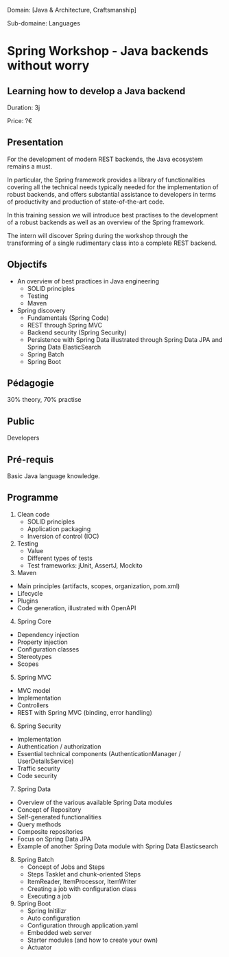 Domain: [Java & Architecture, Craftsmanship]

Sub-domaine: Languages

# Spring Workshop - Java backends without worry

## Learning how to develop a Java backend

Duration: 3j

Price: ?€

## Presentation

For the development of modern REST backends, the Java ecosystem remains a must.

In particular, the Spring framework provides a library of functionalities covering all the technical needs typically needed for the implementation of robust backends, and offers substantial assistance to developers in terms of productivity and production of state-of-the-art code.

In this training session we will introduce best practises to the development of a robust backends as well as an overview of the Spring framework.

The intern will discover Spring during the workshop through the transforming of a single rudimentary class into a complete REST backend.

## Objectifs

- An overview of best practices in Java engineering
  - SOLID principles
  - Testing
  - Maven
- Spring discovery
  - Fundamentals (Spring Code)
  - REST through Spring MVC
  - Backend security (Spring Security)
  - Persistence with Spring Data illustrated through Spring Data JPA and Spring Data ElasticSearch
  - Spring Batch
  - Spring Boot

## Pédagogie

30% theory, 70% practise

## Public

Developers

## Pré-requis

Basic Java language knowledge.

## Programme

1. Clean code
   - SOLID principles
   - Application packaging
   - Inversion of control (IOC)
2. Testing
   - Value
   - Different types of tests
   - Test frameworks: jUnit, AssertJ, Mockito
3. Maven
  - Main principles (artifacts, scopes, organization, pom.xml)
  - Lifecycle
  - Plugins
  - Code generation, illustrated with OpenAPI
4. Spring Core
  - Dependency injection
  - Property injection
  - Configuration classes
  - Stereotypes
  - Scopes
5. Spring MVC
  - MVC model
  - Implementation
  - Controllers
  - REST with Spring MVC (binding, error handling)
6. Spring Security
  - Implementation
  - Authentication / authorization
  - Essential technical components (AuthenticationManager / UserDetailsService)
  - Traffic security
  - Code security
7. Spring Data
  - Overview of the various available Spring Data modules
  - Concept of Repository
  - Self-generated functionalities
  - Query methods
  - Composite repositories
  - Focus on Spring Data JPA
  - Example of another Spring Data module with Spring Data Elasticsearch
8. Spring Batch
   - Concept of Jobs and Steps
   - Steps Tasklet and chunk-oriented Steps
   - ItemReader, ItemProcessor, ItemWriter
   - Creating a job with configuration class
   - Executing a job
9. Spring Boot
   - Spring Initilizr
   - Auto configuration
   - Configuration through application.yaml
   - Embedded web server
   - Starter modules (and how to create your own)
   - Actuator

